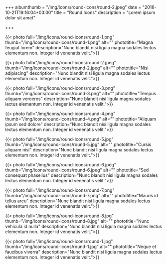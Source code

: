 +++
albumthumb = "/img/icons/round-icons/round-2.jpeg"
date = "2016-10-21T19:16:04+03:00"
title = "Round Icons"
description = "Lorem ipsum dolor sit amet"

+++

{{< photo full="/img/icons/round-icons/round-1.png" thumb="/img/icons/round-icons/round-1.png" alt="" phototitle="Magna feugiat lorem" description="Nunc blandit nisi ligula magna sodales lectus elementum non. Integer id venenatis velit.">}}

{{< photo full="/img/icons/round-icons/round-2.jpeg" thumb="/img/icons/round-icons/round-2.jpeg" alt="" phototitle="Nisl adipiscing" description="Nunc blandit nisi ligula magna sodales lectus elementum non. Integer id venenatis velit.">}}

{{< photo full="/img/icons/round-icons/round-3.png" thumb="/img/icons/round-icons/round-3.png" alt="" phototitle="Tempus aliquam veroeros" description="Nunc blandit nisi ligula magna sodales lectus elementum non. Integer id venenatis velit.">}}

{{< photo full="/img/icons/round-icons/round-4.png" thumb="/img/icons/round-icons/round-4.png" alt="" phototitle="Aliquam ipsum sed dolore" description="Nunc blandit nisi ligula magna sodales lectus elementum non. Integer id venenatis velit.">}}

{{< photo full="/img/icons/round-icons/round-5.jpg" thumb="/img/icons/round-icons/round-5.jpg" alt="" phototitle="Cursis aliquam nisl" description="Nunc blandit nisi ligula magna sodales lectus elementum non. Integer id venenatis velit.">}}

{{< photo full="/img/icons/round-icons/round-6.jpeg" thumb="/img/icons/round-icons/round-6.jpeg" alt="" phototitle="Sed consequat phasellus" description="Nunc blandit nisi ligula magna sodales lectus elementum non. Integer id venenatis velit.">}}

{{< photo full="/img/icons/round-icons/round-7.png" thumb="/img/icons/round-icons/round-7.png" alt="" phototitle="Mauris id tellus arcu" description="Nunc blandit nisi ligula magna sodales lectus elementum non. Integer id venenatis velit.">}}

{{< photo full="/img/icons/round-icons/round-8.jpg" thumb="/img/icons/round-icons/round-8.jpg" alt="" phototitle="Nunc vehicula id nulla" description="Nunc blandit nisi ligula magna sodales lectus elementum non. Integer id venenatis velit.">}}

{{< photo full="/img/icons/round-icons/round-1.jpg" thumb="/img/icons/round-icons/round-1.jpg" alt="" phototitle="Neque et faucibus viverra" description="Nunc blandit nisi ligula magna sodales lectus elementum non. Integer id venenatis velit.">}}
